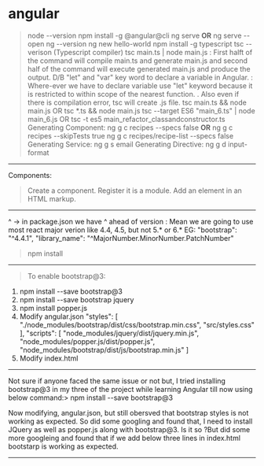 # angular
> node --version
> npm install -g @angular@cli
> ng serve
****OR****
  ng serve --open
> ng --version
> ng new hello-world
> npm install -g typescript
> tsc --verison (Typescript compiler)
> tsc main.ts | node main.js : First halft of the command will compile main.ts and generate main.js and second half of the command will execute generated main.js and produce the output.
> D/B "let" and "var" key word to declare a variable in Angular. : Where-ever we have to declare variable use "let" keyword because it is restricted to within scope of the nearest function.
	. Also even if there is compilation error, tsc will create .js file.
> tsc main.ts && node main.js
	OR tsc *.ts && node main.js
> tsc --target ES6 "main_6.ts" | node main_6.js
	OR tsc -t es5 main_refactor_classandconstructor.ts
> Generating Component: ng g c recipes --specs false
****OR****
  ng g c recipes --skipTests true
> ng g c recipes/recipe-list --specs false
> Generating Service: ng g s email
> Generating Directive: ng g d input-format

----------------------------------------------------------------------------

Components: 
> Create a component.
> Register it is a module.
> Add an element in an HTML markup.

----------------------------------------------------------------------------

^ -> in package.json we have ^ ahead of version : Mean we are going to use most react major verion 
		like 4.4, 4.5, but not 5.* or 6.*
EG: "bootstrap": "^4.4.1",
	"library_name": "^MajorNumber.MinorNumber.PatchNumber"
	
> npm install

----------------------------------------------------------------------------

>To enable bootstrap@3:
1. npm install --save bootstrap@3
2. npm install --save bootstrap jquery
3. npm install popper.js
4. Modify angular.json
"styles": [
              "./node_modules/bootstrap/dist/css/bootstrap.min.css",
              "src/styles.css"
            ],
            "scripts": [
              "node_modules/jquery/dist/jquery.min.js",
              "node_modules/popper.js/dist/popper.js",
              "node_modules/bootstrap/dist/js/bootstrap.min.js"
            ]
5. Modify index.html
<link rel="stylesheet" href="https://maxcdn.bootstrapcdn.com/bootstrap/3.4.0/css/bootstrap.min.css">
<script src="https://ajax.googleapis.com/ajax/libs/jquery/3.4.1/jquery.min.js"></script>
<script src="https://maxcdn.bootstrapcdn.com/bootstrap/3.4.0/js/bootstrap.min.js"></script>


----------------------------------------------------------------------------

Not sure if anyone faced the same issue or not but, I tried installing bootstrap@3 in my three of the project while learning Angular till now using below command:> npm install --save bootstrap@3

Now modifying, angular.json, but still obersved that bootstrap styles is not working as expected. So did some googling and found that, I need to install JQuery as well as popper.js along with bootstrap@3. Is it so ?But did some more googleing and found that if we add below three lines in index.html bootstarp is working as expected.

----------------------------------------------------------------------------
